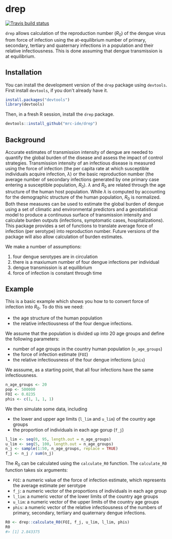 
<!-- README.md is generated from README.Rmd. Please edit that file -->
drep
====

<!-- badges: start -->
[![Travis build status](https://travis-ci.org/mrc-ide/drep.svg?branch=master)](https://travis-ci.org/mrc-ide/drep) <!-- badges: end -->

`drep` allows calculation of the reproduction number (*R*<sub>0</sub>) of the dengue virus from force of infection using the at-equilibrium number of primary, secondary, tertiary and quaternary infections in a population and their relative infectiousness. This is done assuming that dengue transmission is at equilibrium.

Installation
------------

You can install the development version of the `drep` package using `devtools`. First install `devtools`, if you don't already have it.

``` r
install.packages("devtools")
library(devtools)
```

Then, in a fresh R session, install the `drep` package.

``` r
devtools::install_github("mrc-ide/drep")
```

Background
----------

Accurate estimates of transmission intensity of dengue are needed to quantify the global burden of the disease and assess the impact of control strategies. Transmission intensity of an infectious disease is measured using the force of infection (the per capita rate at which susceptible individuals acquire infection, *λ*) or the basic reproduction number (the average number of secondary infections generated by one primary case entering a susceptible population, *R*<sub>0</sub>). *λ* and *R*<sub>0</sub> are related through the age structure of the human host population. While *λ* is computed by accounting for the demographic structure of the human population, *R*<sub>0</sub> is normalized. Both these measures can be used to estimate the global burden of dengue using a set of climatic and environmental predictors and a geostatistical model to produce a continuous surface of transmission intensity and calculate burden outputs (infections, symptomatic cases, hospitalizations). This package provides a set of functions to translate average force of infection (per serotype) into reproduction number. Future versions of the package will also allow calculation of burden estimates.

We make a number of assumptions:

1.  four dengue serotypes are in circulation
2.  there is a maxiumum number of four dengue infections per individual
3.  dengue transmission is at equilibrium
4.  force of infection is constant through time

Example
-------

This is a basic example which shows you how to to convert force of infection into *R*<sub>0</sub>. To do this we need:

-   the age structure of the human population
-   the relative infectiousness of the four dengue infections.

We assume that the population is divided up into 20 age groups and define the following parameters:

-   number of age groups in the country human population (`n_age_groups`)
-   the force of infection estimate (`FOI`)
-   the relative infectiousness of the four dengue infections (`phis`)

We asssume, as a starting point, that all four infections have the same infectiousness.

``` r
n_age_groups <- 20
pop <- 500000
FOI <- 0.0235
phis <- c(1, 1, 1, 1)
```

We then simulate some data, including

-   the lower and upper age limits (`l_lim` and `u_lim`) of the country age groups
-   the proportion of individuals in each age gorup (`f_j`)

``` r
l_lim <- seq(0, 95, length.out = n_age_groups)
u_lim <- seq(5, 100, length.out = n_age_groups)
n_j <- sample(1:50, n_age_groups, replace = TRUE)
f_j <- n_j / sum(n_j)
```

The *R*<sub>0</sub> can be calculated using the `calculate_R0` function. The `calculate_R0` function takes six arguments:

-   `FOI`: a numeric value of the force of infection estimate, which represents the average estimate per serotype
-   `f_j`: a numeric vector of the proportions of individuals in each age group
-   `l_lim`: a numeric vector of the lower limits of the country age groups
-   `u_lim`: a numeric vector of the upper limits of the country age groups
-   `phis`: a numeric vector of the relative infectiousness of the numbers of primary, secondary, tertiary and quaternary dengue infections.

``` r
R0 <- drep::calculate_R0(FOI, f_j, u_lim, l_lim, phis)
R0
#> [1] 2.843375
```
